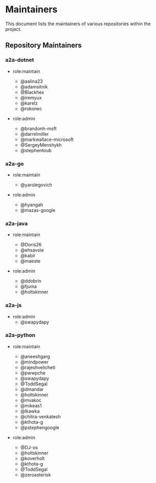 # Maintainers

This document lists the maintainers of various repositories within the project.

## Repository Maintainers

### a2a-dotnet

- role:maintain
  - @aalina23
  - @adamsitnik
  - @Blackhex
  - @iremyux
  - @karelz
  - @rokonec

- role:admin
  - @brandonh-msft
  - @darrelmiller
  - @markwallace-microsoft
  - @SergeyMenshykh
  - @stephentoub

### a2a-go

- role:maintain
  - @yarolegovich

- role:admin
  - @hyangah
  - @mazas-google

### a2a-java

- role:maintain
  - @Doris26
  - @ehsavoie
  - @kabir
  - @maeste

- role:admin
  - @ddobrin
  - @fjuma
  - @holtskinner

### a2a-js

- role:admin
  - @swapydapy

### a2a-python

- role:maintain
  - @aneeshgarg
  - @mindpower 
  - @rajeshvelicheti
  - @pwwpche
  - @swapydapy
  - @ToddSegal
  - @dmandar
  - @holtskinner
  - @mvakoc
  - @mikeas1
  - @lkawka
  - @chitra-venkatesh
  - @kthota-g
  - @pstephengoogle 

- role:admin
  - @DJ-os
  - @holtskinner
  - @koverholt
  - @kthota-g
  - @ToddSegal
  - @zeroasterisk


